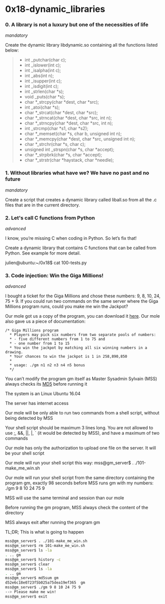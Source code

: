 # 0x18-dynamic_libraries

### 0. A library is not a luxury but one of the necessities of life
*mandatory*

Create the dynamic library libdynamic.so containing all the functions listed below:

> * int _putchar(char c);
> * int _islower(int c);
> * int _isalpha(int c);
> * int _abs(int n);
> * int _isupper(int c);
> * int _isdigit(int c);
> * int _strlen(char *s);
> * void _puts(char *s);
> * char *_strcpy(char *dest, char *src);
> * int _atoi(char *s);
> * char *_strcat(char *dest, char *src);
> * char *_strncat(char *dest, char *src, int n);
> * char *_strncpy(char *dest, char *src, int n);
> * int _strcmp(char *s1, char *s2);
> * char *_memset(char *s, char b, unsigned int n);
> * char *_memcpy(char *dest, char *src, unsigned int n);
> * char *_strchr(char *s, char c);
> * unsigned int _strspn(char *s, char *accept);
> * char *_strpbrk(char *s, char *accept);
> * char *_strstr(char *haystack, char *needle);

### 1. Without libraries what have we? We have no past and no future
*mandatory*

Create a script that creates a dynamic library called liball.so from all the .c files that are in the current directory.

### 2. Let's call C functions from Python
*advanced*

I know, you’re missing C when coding in Python. So let’s fix that!

Create a dynamic library that contains C functions that can be called from Python. See example for more detail.

julien@ubuntu:~/0x18$ cat 100-tests.py

### 3. Code injection: Win the Giga Millions!
*advanced*

I bought a ticket for the Giga Millions and chose these numbers: 9, 8, 10, 24, 75 + 9. If you could run two commands on the same server where the Giga Millions program runs, could you make me win the Jackpot?

Our mole got us a copy of the program, you can download it [here](https://github.com/holbertonschool/0x18.c). Our mole also gave us a piece of documentation:

~~~
/* Giga Millions program                                                                                    
  * Players may pick six numbers from two separate pools of numbers:                                                
  * - five different numbers from 1 to 75 and                                                                       
  * - one number from 1 to 15                                                                                       
  * You win the jackpot by matching all six winning numbers in a drawing.                                           
  * Your chances to win the jackpot is 1 in 258,890,850                                                             
  *                                                                                                                 
  * usage: ./gm n1 n2 n3 n4 n5 bonus
  */
~~~

You can’t modify the program gm itself as Master Sysadmin Sylvain (MSS) always checks its [MD5](https://alx-intranet.hbtn.io/rltoken/njnwPTMpc1-RSp5sVEAyfg) before running it

The system is an Linux Ubuntu 16.04

The server has internet access

Our mole will be only able to run two commands from a shell script, without being detected by MSS

Your shell script should be maximum 3 lines long. You are not allowed to use ;, &&, ||, |, ` (it would be detected by MSS), and have a maximum of two commands

Our mole has only the authorization to upload one file on the server. It will be your shell script

Our mole will run your shell script this way: mss@gm_server$ . ./101-make_me_win.sh

Our mole will run your shell script from the same directory containing the program gm, exactly 98 seconds before MSS runs gm with my numbers: ./gm 9 8 10 24 75 9

MSS will use the same terminal and session than our mole

Before running the gm program, MSS always check the content of the directory

MSS always exit after running the program gm

TL;DR; This is what is going to happen
```bash
mss@gm_server$ . ./101-make_me_win.sh
mss@gm_server$ rm 101-make_me_win.sh
mss@gm_server$ ls -la
. .. gm
mss@gm_server$ history -c
mss@gm_server$ clear
mss@gm_server$ ls -la
. .. gm
mss@gm_server$ md5sum gm
d52e6c18e0723f5b025a75dea19ef365  gm
mss@gm_server$ ./gm 9 8 10 24 75 9
--> Please make me win!
mss@gm_server$ exit
```
